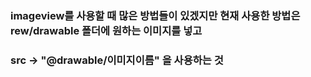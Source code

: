 ### imageview를 사용할 때 많은 방법들이 있겠지만 현재 사용한 방법은 rew/drawable 폴더에 원하는 이미지를 넣고
### src -> "@drawable/이미지이름" 을 사용하는 것
